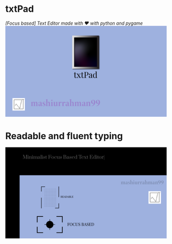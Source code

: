 # txtPad
*[Focus based] Text Editor made with ❤ with python and pygame*
![](https://github.com/01one/txtPad/blob/main/presentation/logo.png)

# Readable and fluent typing
![](https://github.com/01one/txtPad/blob/main/presentation/app.png)
